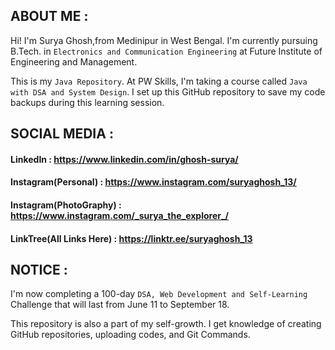 ## ABOUT ME :
Hi! I'm Surya Ghosh,from Medinipur in West Bengal. I'm currently pursuing B.Tech. in `Electronics and Communication Engineering` at Future Institute of Engineering and Management.

This is my `Java Repository`. At PW Skills, I'm taking a course called `Java with DSA and System Design`. I set up this GitHub repository to save my code backups during this learning session.

## SOCIAL MEDIA :

#### LinkedIn : https://www.linkedin.com/in/ghosh-surya/
#### Instagram(Personal) : https://www.instagram.com/suryaghosh_13/
#### Instagram(PhotoGraphy) : https://www.instagram.com/_surya_the_explorer_/
#### LinkTree(All Links Here) : https://linktr.ee/suryaghosh_13

## NOTICE :
I'm now completing a 100-day `DSA, Web Development and Self-Learning` Challenge that will last from June 11 to September 18.

This repository is also a part of my self-growth. I get knowledge of creating GitHub repositories, uploading codes, and Git Commands.
